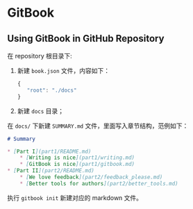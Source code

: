 # GitBook

## Using GitBook in GitHub Repository

在 repository 根目录下:

1. 新建 `book.json` 文件，内容如下：

    ```js
    {
       "root": "./docs"
    }
    ```
 2. 新建 `docs` 目录； 

 在 `docs/` 下新建 `SUMMARY.md` 文件，里面写入章节结构，范例如下：

```md
# Summary

* [Part I](part1/README.md)
    * [Writing is nice](part1/writing.md)
    * [GitBook is nice](part1/gitbook.md)
* [Part II](part2/README.md)
    * [We love feedback](part2/feedback_please.md)
    * [Better tools for authors](part2/better_tools.md)
```

执行 `gitbook init` 新建对应的 markdown 文件。
